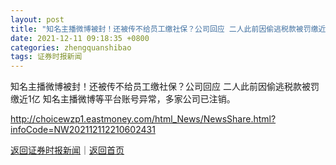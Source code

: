 ```yaml
---
layout: post
title: "知名主播微博被封！还被传不给员工缴社保？公司回应 二人此前因偷逃税款被罚缴近1亿"
date: 2021-12-11 09:18:35 +0800
categories: zhengquanshibao
tags: 证券时报新闻
---
```

知名主播微博被封！还被传不给员工缴社保？公司回应 二人此前因偷逃税款被罚缴近1亿
知名主播微博等平台账号异常，多家公司已注销。

<http://choicewzp1.eastmoney.com/html_News/NewsShare.html?infoCode=NW202112112210602431>

[返回证券时报新闻](//finews.withounder.com/zhengquanshibao/)｜[返回首页](//finews.withounder.com/)